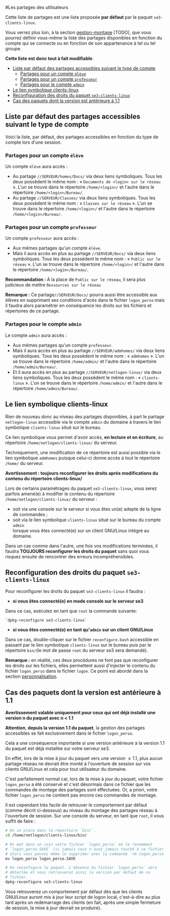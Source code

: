 #Les partages des utilisateurs

Cette liste de partages est une liste proposée **par défaut** par le paquet `se3-clients-linux`.

Vous verrez plus loin, à la section [gestion-montage]() [TODO], que vous pourrez définir vous-même
la liste des partages disponibles en fonction du compte qui se connecte ou en fonction de son appartenance à tel ou tel groupe.

**Cette liste est donc tout à fait modifiable**.

* [Liste par défaut des partages accessibles suivant le type de compte](https://github.com/flaf/se3-clients-linux/blob/master/doc/partages_utilisateurs.md#liste-par-d%C3%A9faut-des-partages-accessibles-suivant-le-type-de-compte)
    * [Partages pour un compte `élève`](https://github.com/flaf/se3-clients-linux/blob/master/doc/partages_utilisateurs.md#partages-pour-un-compte-%C3%A9l%C3%A8ve)
    * [Partages pour un compte `professeur`](https://github.com/flaf/se3-clients-linux/blob/master/doc/partages_utilisateurs.md#partages-pour-un-compte-professeur)
    * [Partages pour le compte `admin`](https://github.com/flaf/se3-clients-linux/blob/master/doc/partages_utilisateurs.md#partages-pour-le-compte-admin)
* [Le lien symbolique clients-linux](https://github.com/flaf/se3-clients-linux/blob/master/doc/partages_utilisateurs.md#le-lien-symbolique-clients-linux)
* [Reconfiguration des droits du paquet `se3-clients-linux`](https://github.com/flaf/se3-clients-linux/blob/master/doc/partages_utilisateurs.md#reconfiguration-des-droits-du-paquet-se3-clients-linux)
* [Cas des paquets dont la version est antérieure à 1.1](https://github.com/flaf/se3-clients-linux/blob/master/doc/partages_utilisateurs.md#cas-des-paquets-dont-la-version-est-ant%C3%A9rieure-%C3%A0-11)



## Liste par défaut des partages accessibles suivant le type de compte

Voici la liste, par défaut, des partages accessibles en fonction du type de compte lors d'une session.

### Partages pour un compte `élève`

Un compte `élève` aura accès :

* Au partage `//SERVEUR/homes/Docs/` via deux liens symboliques. Tous les deux possèdent le même nom : « `Documents de <login> sur le réseau` ». L'un se trouve dans le répertoire `/home/<login>/` et l'autre dans le répertoire `/home/<login>/Bureau/`.
* Au partage `//SERVEUR/Classes/` via deux liens symboliques. Tous les deux possèdent le même nom : « `Classes sur le réseau` ». L'un se trouve dans le répertoire `/home/<login>/` et l'autre dans le répertoire `/home/<login>/Bureau/`.

### Partages pour un compte `professeur`

Un compte `professeur` aura accès :

* Aux mêmes partages qu'un compte `élève`.
* Mais il aura accès en plus au partage `//SERVEUR/Docs/` via deux liens symboliques. Tous les deux possèdent le même nom : « `Public sur le réseau` ». L'un se trouve dans le répertoire `/home/<login>/` et l'autre dans le répertoire `/home/<login>/Bureau/`.

**Recommandation :** À la place de `Public sur le réseau`, il sera plus judicieux de mettre `Ressources sur le réseau`

**Remarque :** Ce partage`//SERVEUR/Docs/` pourra aussi être accessible aux élèves en supprimant ses conditions d'acès dans le fichier `logon_perso` mais il faudra alors paramétrer en conséquence les droits sur les fichiers et répertoires de ce partage.

### Partages pour le compte `admin`

Le compte `admin` aura accès :

* Aux mêmes partages qu'un compte `professeur`.
* Mais il aura accès en plus au partage `//SERVEUR/admhomes/` via deux liens symboliques. Tous les deux possèdent le même nom : « `admhomes` ». L'un se trouve dans le répertoire `/home/admin/` et l'autre dans le répertoire `/home/admin/Bureau/`.
* Et il aura accès en plus au partage `//SERVEUR/netlogon-linux/` via deux liens symboliques. Tous les deux possèdent le même nom : « `clients-linux` ». L'un se trouve dans le répertoire `/home/admin/` et l'autre dans le répertoire `/home/admin/Bureau/`.


## Le lien symbolique clients-linux

Rien de nouveau donc au niveau des partages disponibles, à part le partage `netlogon-linux` accessible via le compte `admin` du domaine à travers le lien symbolique `clients-linux` situé sur le bureau.

Ce lien symbolique vous permet d'avoir accès, **en lecture et en écriture**, au répertoire `/home/netlogon/clients-linux/` du serveur.

Techniquement, une modification de ce répertoire est aussi possible via le lien symbolique `admhomes` puisque celui-ci donne accès à tout le répertoire `/home/` du serveur.

**Avertissement : toujours reconfigurer les droits après modifications du contenu du répertoire clients-linux/**

Lors de certains paramétrages du paquet `se3-clients-linux`, vous serez parfois amené(e) à modifier le contenu du répertoire `/home/netlogon/clients-linux/` du serveur :

* soit via une console sur le serveur si vous êtes un(e) adepte de la ligne de commandes ;
* soit via le lien symbolique `clients-linux` situé sur le bureau du compte `admin`  
lorsque vous êtes connecté(e) sur un client GNU/Linux intégré au domaine.  

Dans un cas comme dans l'autre, une fois vos modifications terminées, il faudra **TOUJOURS reconfigurer les droits du paquet** sans quoi vous risquez ensuite de rencontrer des erreurs incompréhensibles.


## Reconfiguration des droits du paquet `se3-clients-linux`

Pour reconfigurer les droits du paquet `se3-clients-linux` il faudra :

* **si vous êtes connecté(e) en mode console sur le serveur se3**

Dans ce cas, exécutez en tant que `root` la commande suivante:

    `dpkg-reconfigure se3-clients-linux`

* **si vous êtes connecté(e) en tant qu'`admin` sur un client GNU/Linux**

Dans ce cas, double-cliquer sur le fichier `reconfigure.bash` accessible en passant par le lien symbolique `clients-linux` sur le bureau puis par le répertoire `bin/`(le mot de passe `root` du serveur se3 sera demandé).

**Remarque :** en réalité, ces deux procédures ne font pas que reconfigurer les droits sur les fichiers, elles permettent aussi d'injecter le contenu du fichier `logon_perso` dans le fichier `logon`. Ce point est abordé dans la section [personnalisation](https://github.com/flaf/se3-clients-linux/blob/master/doc/script_logon.md#personnaliser-le-script-de-logon).


## Cas des paquets dont la version est antérieure à 1.1

**Avertissement valable uniquement pour ceux qui ont déjà installé une version n du paquet avec n < 1.1**

**Attention**, **depuis la version 1.1 du paquet**, la gestion des partages accessibles se fait exclusivement dans le fichier `logon_perso`.

Cela a une conséquence importante si une version antérieure à la version $1.1$ du paquet est déjà installée sur votre serveur se3.

En effet, lors de la mise à jour du paquet vers une version $\geq 1.1$, plus aucun partage réseau ne devrait être monté à l'ouverture de session sur vos clients GNU/Linux et cela pour tout utilisateur du domaine.

C'est parfaitement normal car, lors de la mise à jour du paquet, votre fichier `logon_perso` a été conservé et c'est désormais dans ce fichier que les commandes de montage des partages sont effectuées. Or, a priori, votre fichier `logon_perso` ne contient pas encore ces commandes de montage.

Il est cependant très facile de retrouver le comportement par défaut (comme décrit ci-dessous) au niveau du montage des partages réseau à l'ouverture de session. Sur une console du serveur, en tant que `root`, il vous suffit de faire :

```sh
# On se place dans le répertoire `bin/`.
cd /home/netlogon/clients-linux/bin/

# On met dans un coin votre fichier `logon_perso` en le renommant
# `logon_perso.SAVE` (si jamais vous n'avez jamais touché à ce fichier
# alors vous pouvez même le supprimer avec la commande `rm logon_perso`).
mv logon_perso logon_perso.SAVE

# On reconfigure le paquet. L'absence du fichier `logon_perso` sera
# détectée et vous retrouverez ainsi la version par défaut de ce 
# fichier.
dpkg-reconfigure se3-clients-linux
```

Vous retrouverez un comportement par défaut dès que les clients GNU/Linux auront mis à jour leur script de logon local, c'est-à-dire au plus tard après un redémarrage des clients (en fait, après une simple fermeture de session, la mise à jour devrait se produire).

